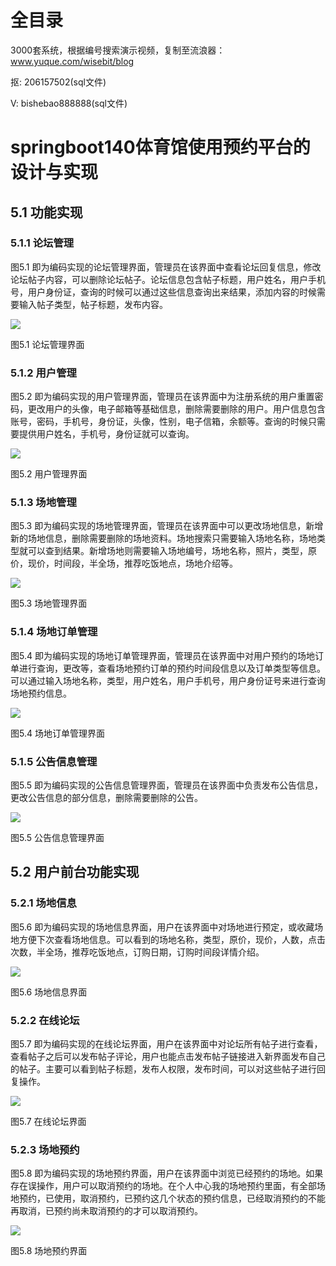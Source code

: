 # 全目录

3000套系统，根据编号搜索演示视频，复制至流浪器：www.yuque.com/wisebit/blog


<p>抠: 206157502(sql文件)</p>
<p>V: bishebao888888(sql文件)</p>



# springboot140体育馆使用预约平台的设计与实现

## 5.1 功能实现
### 5.1.1 论坛管理
图5.1 即为编码实现的论坛管理界面，管理员在该界面中查看论坛回复信息，修改论坛帖子内容，可以删除论坛帖子。论坛信息包含帖子标题，用户姓名，用户手机号，用户身份证，查询的时候可以通过这些信息查询出来结果，添加内容的时候需要输入帖子类型，帖子标题，发布内容。

![](/md/blog.014.png)

图5.1 论坛管理界面

### 5.1.2 用户管理
图5.2 即为编码实现的用户管理界面，管理员在该界面中为注册系统的用户重置密码，更改用户的头像，电子邮箱等基础信息，删除需要删除的用户。用户信息包含账号，密码，手机号，身份证，头像，性别，电子信箱，余额等。查询的时候只需要提供用户姓名，手机号，身份证就可以查询。

![](/md/blog.015.png)

图5.2 用户管理界面

### 5.1.3 场地管理
图5.3 即为编码实现的场地管理界面，管理员在该界面中可以更改场地信息，新增新的场地信息，删除需要删除的场地资料。场地搜索只需要输入场地名称，场地类型就可以查到结果。新增场地则需要输入场地编号，场地名称，照片，类型，原价，现价，时间段，半全场，推荐吃饭地点，场地介绍等。

![](/md/blog.016.png)

图5.3 场地管理界面

### 5.1.4 场地订单管理
图5.4 即为编码实现的场地订单管理界面，管理员在该界面中对用户预约的场地订单进行查询，更改等，查看场地预约订单的预约时间段信息以及订单类型等信息。可以通过输入场地名称，类型，用户姓名，用户手机号，用户身份证号来进行查询场地预约信息。

![](/md/blog.017.png)

图5.4 场地订单管理界面


### 5.1.5 公告信息管理
图5.5 即为编码实现的公告信息管理界面，管理员在该界面中负责发布公告信息，更改公告信息的部分信息，删除需要删除的公告。

![](/md/blog.018.png)

图5.5 公告信息管理界面
## 5.2 用户前台功能实现
### 5.2.1 场地信息
图5.6 即为编码实现的场地信息界面，用户在该界面中对场地进行预定，或收藏场地方便下次查看场地信息。可以看到的场地名称，类型，原价，现价，人数，点击次数，半全场，推荐吃饭地点，订购日期，订购时间段详情介绍。

![](/md/blog.019.png)

图5.6 场地信息界面

### 5.2.2 在线论坛
图5.7 即为编码实现的在线论坛界面，用户在该界面中对论坛所有帖子进行查看，查看帖子之后可以发布帖子评论，用户也能点击发布帖子链接进入新界面发布自己的帖子。主要可以看到帖子标题，发布人权限，发布时间，可以对这些帖子进行回复操作。

![](/md/blog.020.png)

图5.7 在线论坛界面
### 5.2.3 场地预约
图5.8 即为编码实现的场地预约界面，用户在该界面中浏览已经预约的场地。如果存在误操作，用户可以取消预约的场地。在个人中心我的场地预约里面，有全部场地预约，已使用，取消预约，已预约这几个状态的预约信息，已经取消预约的不能再取消，已预约尚未取消预约的才可以取消预约。

![](/md/blog.021.png)

图5.8 场地预约界面
